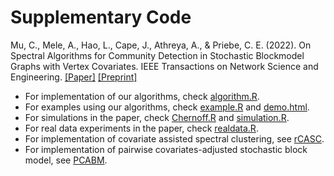 # Supplementary Code

Mu, C., Mele, A., Hao, L., Cape, J., Athreya, A., & Priebe, C. E. (2022). On Spectral Algorithms for Community Detection in Stochastic Blockmodel Graphs with Vertex Covariates. IEEE Transactions on Network Science and Engineering. <a href="https://doi.org/10.1109/TNSE.2022.3177708" target="_blank">[Paper]</a> <a href="https://arxiv.org/abs/2007.02156" target="_blank">[Preprint]</a>

- For implementation of our algorithms, check [algorithm.R](algorithm.R).
- For examples using our algorithms, check [example.R](example.R) and [demo.html](demo.html).
- For simulations in the paper, check [Chernoff.R](Chernoff.R) and [simulation.R](simulation.R).
- For real data experiments in the paper, check [realdata.R](realdata.R).
- For implementation of covariate assisted spectral clustering, see [rCASC](https://github.com/norbertbin/rCASC/).
- For implementation of pairwise covariates-adjusted stochastic block model, see [PCABM](https://github.com/sihanhuang/PCABM).
